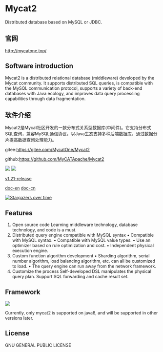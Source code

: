 # Mycat2

Distributed database based on MySQL or JDBC.
## 官网
http://mycatone.top/

## Software introduction
Mycat2 is a distributed relational database (middleware) developed by the Mycat community. It supports distributed SQL queries, is compatible with the MySQL communication protocol, supports a variety of back-end databases with Java ecology, and improves data query processing capabilities through data fragmentation.
## 软件介绍
Mycat2是Mycat社区开发的一款分布式关系型数据库(中间件)。它支持分布式SQL查询，兼容MySQL通信协议，以Java生态支持多种后端数据库，通过数据分片提高数据查询处理能力。

gitee:https://gitee.com/MycatOne/Mycat2

github:https://github.com/MyCATApache/Mycat2

![](https://github.com/MyCATApache/Mycat2/workflows/Java%20CI%20-%20Mycat2%20Main/badge.svg)
![](https://github.com/MyCATApache/Mycat2/workflows/Java%20CI%20-%20Mycat2%20Dev/badge.svg)


[v1.21-release](https://github.com/MyCATApache/Mycat2/releases/tag/v1.21-2022-4-7)



[doc-en](https://www.yuque.com/ccazhw/ml3nkf/bef923fb8acc57e0f805d45ef7782670?translate=en)
[doc-cn](https://www.yuque.com/books/share/6606b3b6-3365-4187-94c4-e51116894695)


[![Stargazers over time](https://starchart.cc/MyCATApache/Mycat2.svg)](https://starchart.cc/MyCATApache/Mycat2)
      

## Features
1. Open source code
Learning middleware technology, database technology, and code is a must.
2. Distributed query engine compatible with MySQL syntax
• Compatible with MySQL syntax.
• Compatible with MySQL value types.
• Use an optimizer based on rule optimization and cost.
• Independent physical execution engine.
3. Custom function algorithm development
• Sharding algorithm, serial number algorithm, load balancing algorithm, etc. can all be customized to load.
• The query engine can run away from the network framework.
4. Customize the process
Self-developed DSL manipulates the physical query plan.
Support SQL forwarding and cache result set.



## Framework

![](https://cdn.nlark.com/yuque/0/2021/png/658548/1615792485342-b0f62690-e0cf-4f4a-89b6-18e5e1487227.png)

Currently, only mycat2 is supported on java8, and will be supported in other versions later.



## License

GNU GENERAL PUBLIC LICENSE
